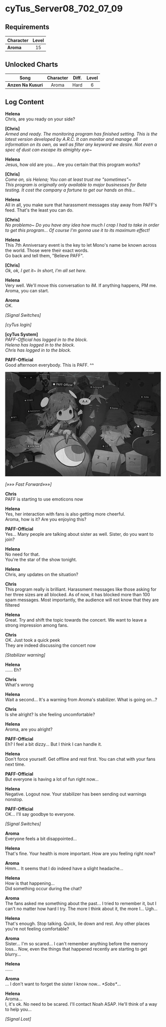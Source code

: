 # cyTus_Server08_702_07_09
## Requirements
|Character|Level|
|---------|:---:|
|**Aroma**| 15  |

## Unlocked Charts
|       Song        |Character|Diff.|Level|
|-------------------|:-------:|:---:|:---:|
|**Anzen Na Kusuri**|  Aroma  |Hard |  6  |

## Log Content
**Helena**<br>
Chris, are you ready on your side?

**[Chris]**<br>
*Armed and ready. The monitoring program has finished setting. This is the latest version developed by A.R.C. It can monitor and manage all information on its own, as well as filter any keyword we desire. Not even a spec of dust can escape its almighty eye~*

**Helena**<br>
Jesus, how old are you... Are you certain that this program works?

**[Chris]**<br>
*Come on, sis Helena; You can at least trust me "sometimes"~<br>
This program is originally only available to major businesses for Beta testing. It cost the company a fortune to get our hands on this...*

**Helena**<br>
All in all, you make sure that harassment messages stay away from PAFF's feed. That's the least you can do.

**[Chris]**<br>
*No problemo~ Do you have any idea how much I crap I had to take in order to get this program... Of course I'm gonna use it to its maximum effect!*

**Helena**<br>
This 7th Anniversary event is the key to let Mono's name be known across the world. Those were their exact words. <br>
Go back and tell them, "Believe PAFF".

**[Chris]**<br>
*Ok, ok, I get it~ In short, I'm all set here.*

**Helena**<br>
Very well. We'll move this conversation to iM. If anything happens, PM me.<br>
Aroma, you can start.

**Aroma**<br>
OK.

*[Signal Switches]*

*\[cyTus login\]*

**[cyTus System]**<br>
*PAFF\-Official has logged in to the block.<br>
Helena has logged in to the block.<br>
Chris has logged in to the block.*

**PAFF-Official**<br>
Good afternoon everybody. This is PAFF. ^^

![aos2301.png](./attachments/aos2301.png)

*[»»» Fast Forward»»»]*

**Chris**<br>
PAFF is starting to use emoticons now

**Helena**<br>
Yes, her interaction with fans is also getting more cheerful.<br>
Aroma, how is it? Are you enjoying this?

**PAFF-Official**<br>
Yes... Many people are talking about sister as well. Sister, do you want to join?

**Helena**<br>
No need for that.<br>
You're the star of the show tonight.

**Helena**<br>
Chris, any updates on the situation?

**Chris**<br>
This program really is brilliant. Harassment messages like those asking for her three sizes are all blocked. As of now, it has blocked more than 100 spam messages. Most importantly, the audience will not know that they are filtered

**Helena**<br>
Great. Try and shift the topic towards the concert. We want to leave a strong impression among fans.

**Chris**<br>
OK. Just took a quick peek<br>
They are indeed discussing the concert now

*\[Stabilizer warning\]*

**Helena**<br>
...... Eh?

**Chris**<br>
What's wrong

**Helena**<br>
Wait a second... It's a warning from Aroma's stabilizer. What is going on...?

**Chris**<br>
Is she alright? Is she feeling uncomfortable?

**Helena**<br>
Aroma, are you alright?

**PAFF-Official**<br>
Eh? I feel a bit dizzy... But I think I can handle it.

**Helena**<br>
Don't force yourself. Get offline and rest first. You can chat with your fans next time.

**PAFF-Official**<br>
But everyone is having a lot of fun right now...

**Helena**<br>
Negative. Logout now. Your stabilizer has been sending out warnings nonstop.

**PAFF-Official**<br>
OK... I'll say goodbye to everyone.

*[Signal Switches]*

**Aroma**<br>
Everyone feels a bit disappointed...

**Helena**<br>
That's fine. Your health is more important. How are you feeling right now?

**Aroma**<br>
Hmm... It seems that I do indeed have a slight headache...

**Helena**<br>
How is that happening...<br>
Did something occur during the chat?

**Aroma**<br>
The fans asked me something about the past... I tried to remember it, but I can't no matter how hard I try. The more I think about it, the more I... Ugh...

**Helena**<br>
That's enough. Stop talking. Quick, lie down and rest. Any other places you're not feeling comfortable?

**Aroma**<br>
Sister... I'm so scared... I can't remember anything before the memory loss... Now, even the things that happened recently are starting to get blurry...

**Helena**<br>
......

**Aroma**<br>
... I don't want to forget the sister I know now... *\*Sobs\**...

**Helena**<br>
Aroma...<br>
I, it's ok. No need to be scared. I'll contact Noah ASAP. He'll think of a way to help you...

*[Signal Lost]*
